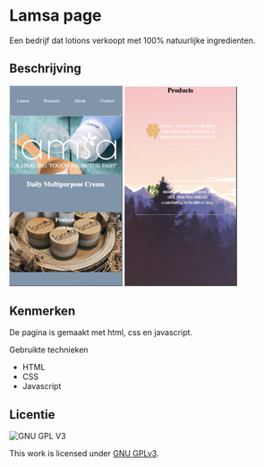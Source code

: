 <!-- > _Fork_ deze leertaak en ga aan de slag. Onderstaande outline ga je gedurende deze taak in jouw eigen GitHub omgeving uitwerken. De instructie vind je in: [docs/INSTRUCTIONS.md](docs/INSTRUCTIONS.md) -->

# Lamsa page

<!-- Geef je project een titel en schrijf in één zin wat het is -->

Een bedrijf dat lotions verkoopt met 100% natuurlijke ingredienten.

## Beschrijving

<!-- In de Beschrijving staat hoe je project er uit ziet, hoe het werkt en wat je er mee kan. -->
<!-- Voeg een mooie poster visual toe 📸 -->
<!-- Voeg een link toe naar Github Pages 🌐-->

<img width='40%' src='assets/lamsapage.png'>
<img width='40%' src='assets/productspage.png'>

## Kenmerken

<!-- Bij Kenmerken staat welke technieken zijn gebruikt en hoe. Wat is de HTML structuur? Wat zijn de belangrijkste dingen in CSS? Wat is er met JS gedaan en hoe? -->

De pagina is gemaakt met html, css en javascript.

Gebruikte technieken

<ul>
  <li>HTML</li>
  <li>CSS</li>
  <li>Javascript</li>
</ul>

## Licentie

![GNU GPL V3](https://www.gnu.org/graphics/gplv3-127x51.png)

This work is licensed under [GNU GPLv3](./LICENSE).
